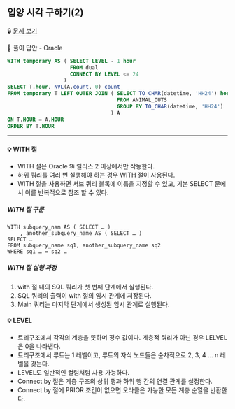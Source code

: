 ## 입양 시각 구하기(2)

🔒 [문제 보기](https://programmers.co.kr/learn/courses/30/lessons/59413)



🔑 풀이 답안 - Oracle

```SQL
WITH temporary AS ( SELECT LEVEL - 1 hour
                    FROM dual
                    CONNECT BY LEVEL <= 24
                  )
SELECT T.hour, NVL(A.count, 0) count
FROM temporary T LEFT OUTER JOIN ( SELECT TO_CHAR(datetime, 'HH24') hour, count(*) count
                                   FROM ANIMAL_OUTS
                                   GROUP BY TO_CHAR(datetime, 'HH24')
                                 ) A
ON T.HOUR = A.HOUR
ORDER BY T.HOUR
```

------


#### 💡 WITH 절

- WITH 절은 Oracle 9i 릴리스 2 이상에서만 작동한다.
- 하위 쿼리를 여러 번 실행해야 하는 경우 WITH 절이 사용된다.
- WITH 절을 사용하면 서브 쿼리 블록에 이름을 지정할 수 있고, 기본 SELECT 문에서 이를 반복적으로 참조 할 수 있다.


##### WITH 절 구문

```
WITH subquery_nam AS ( SELECT … )
	, another_subquery_name AS ( SELECT … )
SELECT … 
FROM subquery_name sq1, another_subquery_name sq2
WHERE sq1 … = sq2 …
```

##### WITH 절 실행 과정

1. with 절 내의 SQL 쿼리가 첫 번째 단계에서 실행된다.
2. SQL 쿼리의 출력이 with 절의 임시 관계에 저장된다.
3. Main 쿼리는 마지막 단계에서 생성된 임시 관계로 실행된다.


#### 💡 LEVEL
- 트리구조에서 각각의 계층을 뜻하며 정수 값이다. 계층적 쿼리가 아닌 경우 LELVEL은 0을 나타낸다.
- 트리구조에서 루트는 1 레벨이고, 루트의 자식 노드들은 순차적으로 2, 3, 4 … n 레벨을 갖는다.
- LEVEL도 일반적인 컬럼처럼 사용 가능하다.
- Connect by 절은 계층 구조의 상위 행과 하위 행 간의 연결 관계를 설정한다.
- Connect by 절에 PRIOR 조건이 없으면 오라클은 가능한 모든 계층 순열을 반환한다.
